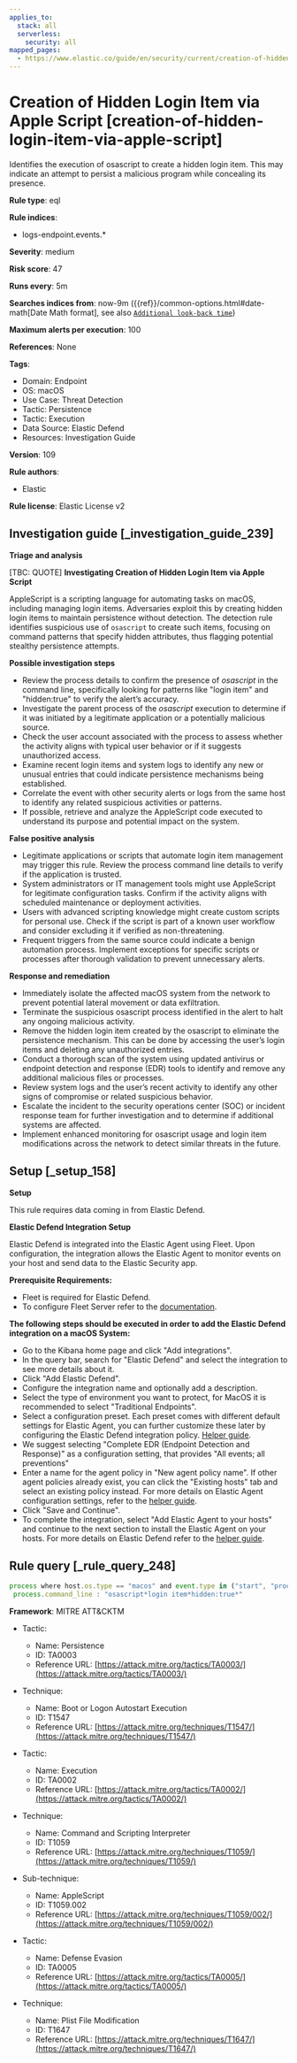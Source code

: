 ```yaml
---
applies_to:
  stack: all
  serverless:
    security: all
mapped_pages:
  - https://www.elastic.co/guide/en/security/current/creation-of-hidden-login-item-via-apple-script.html
---
```


# Creation of Hidden Login Item via Apple Script [creation-of-hidden-login-item-via-apple-script]

Identifies the execution of osascript to create a hidden login item. This may indicate an attempt to persist a malicious program while concealing its presence.

**Rule type**: eql

**Rule indices**:

* logs-endpoint.events.*

**Severity**: medium

**Risk score**: 47

**Runs every**: 5m

**Searches indices from**: now-9m ({{ref}}/common-options.html#date-math[Date Math format], see also [`Additional look-back time`](docs-content://solutions/security/detect-and-alert/create-detection-rule.md#rule-schedule))

**Maximum alerts per execution**: 100

**References**: None

**Tags**:

* Domain: Endpoint
* OS: macOS
* Use Case: Threat Detection
* Tactic: Persistence
* Tactic: Execution
* Data Source: Elastic Defend
* Resources: Investigation Guide

**Version**: 109

**Rule authors**:

* Elastic

**Rule license**: Elastic License v2

## Investigation guide [_investigation_guide_239]

**Triage and analysis**

[TBC: QUOTE]
**Investigating Creation of Hidden Login Item via Apple Script**

AppleScript is a scripting language for automating tasks on macOS, including managing login items. Adversaries exploit this by creating hidden login items to maintain persistence without detection. The detection rule identifies suspicious use of `osascript` to create such items, focusing on command patterns that specify hidden attributes, thus flagging potential stealthy persistence attempts.

**Possible investigation steps**

* Review the process details to confirm the presence of *osascript* in the command line, specifically looking for patterns like "login item" and "hidden:true" to verify the alert’s accuracy.
* Investigate the parent process of the *osascript* execution to determine if it was initiated by a legitimate application or a potentially malicious source.
* Check the user account associated with the process to assess whether the activity aligns with typical user behavior or if it suggests unauthorized access.
* Examine recent login items and system logs to identify any new or unusual entries that could indicate persistence mechanisms being established.
* Correlate the event with other security alerts or logs from the same host to identify any related suspicious activities or patterns.
* If possible, retrieve and analyze the AppleScript code executed to understand its purpose and potential impact on the system.

**False positive analysis**

* Legitimate applications or scripts that automate login item management may trigger this rule. Review the process command line details to verify if the application is trusted.
* System administrators or IT management tools might use AppleScript for legitimate configuration tasks. Confirm if the activity aligns with scheduled maintenance or deployment activities.
* Users with advanced scripting knowledge might create custom scripts for personal use. Check if the script is part of a known user workflow and consider excluding it if verified as non-threatening.
* Frequent triggers from the same source could indicate a benign automation process. Implement exceptions for specific scripts or processes after thorough validation to prevent unnecessary alerts.

**Response and remediation**

* Immediately isolate the affected macOS system from the network to prevent potential lateral movement or data exfiltration.
* Terminate the suspicious osascript process identified in the alert to halt any ongoing malicious activity.
* Remove the hidden login item created by the osascript to eliminate the persistence mechanism. This can be done by accessing the user’s login items and deleting any unauthorized entries.
* Conduct a thorough scan of the system using updated antivirus or endpoint detection and response (EDR) tools to identify and remove any additional malicious files or processes.
* Review system logs and the user’s recent activity to identify any other signs of compromise or related suspicious behavior.
* Escalate the incident to the security operations center (SOC) or incident response team for further investigation and to determine if additional systems are affected.
* Implement enhanced monitoring for osascript usage and login item modifications across the network to detect similar threats in the future.


## Setup [_setup_158]

**Setup**

This rule requires data coming in from Elastic Defend.

**Elastic Defend Integration Setup**

Elastic Defend is integrated into the Elastic Agent using Fleet. Upon configuration, the integration allows the Elastic Agent to monitor events on your host and send data to the Elastic Security app.

**Prerequisite Requirements:**

* Fleet is required for Elastic Defend.
* To configure Fleet Server refer to the [documentation](docs-content://reference/ingestion-tools/fleet/fleet-server.md).

**The following steps should be executed in order to add the Elastic Defend integration on a macOS System:**

* Go to the Kibana home page and click "Add integrations".
* In the query bar, search for "Elastic Defend" and select the integration to see more details about it.
* Click "Add Elastic Defend".
* Configure the integration name and optionally add a description.
* Select the type of environment you want to protect, for MacOS it is recommended to select "Traditional Endpoints".
* Select a configuration preset. Each preset comes with different default settings for Elastic Agent, you can further customize these later by configuring the Elastic Defend integration policy. [Helper guide](docs-content://solutions/security/configure-elastic-defend/configure-an-integration-policy-for-elastic-defend.md).
* We suggest selecting "Complete EDR (Endpoint Detection and Response)" as a configuration setting, that provides "All events; all preventions"
* Enter a name for the agent policy in "New agent policy name". If other agent policies already exist, you can click the "Existing hosts" tab and select an existing policy instead. For more details on Elastic Agent configuration settings, refer to the [helper guide](docs-content://reference/ingestion-tools/fleet/agent-policy.md).
* Click "Save and Continue".
* To complete the integration, select "Add Elastic Agent to your hosts" and continue to the next section to install the Elastic Agent on your hosts. For more details on Elastic Defend refer to the [helper guide](docs-content://solutions/security/configure-elastic-defend/install-elastic-defend.md).


## Rule query [_rule_query_248]

```js
process where host.os.type == "macos" and event.type in ("start", "process_started") and process.name : "osascript" and
 process.command_line : "osascript*login item*hidden:true*"
```

**Framework**: MITRE ATT&CKTM

* Tactic:

    * Name: Persistence
    * ID: TA0003
    * Reference URL: [https://attack.mitre.org/tactics/TA0003/](https://attack.mitre.org/tactics/TA0003/)

* Technique:

    * Name: Boot or Logon Autostart Execution
    * ID: T1547
    * Reference URL: [https://attack.mitre.org/techniques/T1547/](https://attack.mitre.org/techniques/T1547/)

* Tactic:

    * Name: Execution
    * ID: TA0002
    * Reference URL: [https://attack.mitre.org/tactics/TA0002/](https://attack.mitre.org/tactics/TA0002/)

* Technique:

    * Name: Command and Scripting Interpreter
    * ID: T1059
    * Reference URL: [https://attack.mitre.org/techniques/T1059/](https://attack.mitre.org/techniques/T1059/)

* Sub-technique:

    * Name: AppleScript
    * ID: T1059.002
    * Reference URL: [https://attack.mitre.org/techniques/T1059/002/](https://attack.mitre.org/techniques/T1059/002/)

* Tactic:

    * Name: Defense Evasion
    * ID: TA0005
    * Reference URL: [https://attack.mitre.org/tactics/TA0005/](https://attack.mitre.org/tactics/TA0005/)

* Technique:

    * Name: Plist File Modification
    * ID: T1647
    * Reference URL: [https://attack.mitre.org/techniques/T1647/](https://attack.mitre.org/techniques/T1647/)



